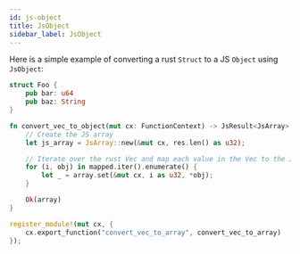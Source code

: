 ```yaml
---
id: js-object
title: JsObject
sidebar_label: JsObject
---
```


Here is a simple example of converting a rust `Struct` to a JS `Object` using `JsObject`:

```rust
struct Foo {
    pub bar: u64
    pub baz: String
}

fn convert_vec_to_object(mut cx: FunctionContext) -> JsResult<JsArray> {
    // Create the JS array
    let js_array = JsArray::new(&mut cx, res.len() as u32);

    // Iterate over the rust Vec and map each value in the Vec to the JS array
    for (i, obj) in mapped.iter().enumerate() {
        let _ = array.set(&mut cx, i as u32, *obj);
    }

    Ok(array)
}

register_module!(mut cx, {
    cx.export_function("convert_vec_to_array", convert_vec_to_array)
});
```